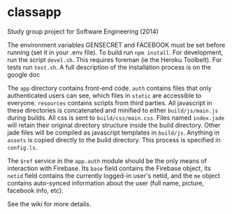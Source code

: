 classapp
========

Study group project for Software Engineering (2014)

The environment variables GENSECRET and FACEBOOK must be set before running (set it in your .env file).
To build run `npm install`. For development, run the script `devel.sh`. This requires foreman (ie the Heroku Toolbelt).
For tests run `test.sh`. A full description of the installation process is on the google doc

The `app` directory contains front-end code. `auth` contains files that only authenticated users can see, which files in `static` are accessible to everyone.
`resources` contains scripts from third parties. All javascript in these directories is concatenated and minified to either `build/js/main.js` during builds. All css is sent to `build/css/main.css`. Files named `index.jade` will retain their original directory structure inside the build directory. Other jade files will be compiled as javascript templates in `build/js`. Anything in `assets` is copied directly to the build directory. This process is specified in `config.ls`.

The `$ref` service in the `app.auth` module should be the only means of interaction with Firebase. Its `base` field contains the Firebase object, its `netid` field contains the currently logged-in user's netid, and the `me` object contains auto-synced information about the user (full name, picture, facebook info, etc).

See the wiki for more details.
